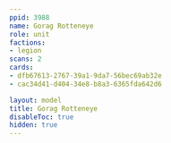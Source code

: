 ```yaml
---
ppid: 3988
name: Gorag Rotteneye
role: unit
factions:
- legion
scans: 2
cards:
- dfb67613-2767-39a1-9da7-56bec69ab32e
- cac34d41-d404-34e8-b8a3-6365fda642d6

layout: model
title: Gorag Rotteneye
disableToc: true
hidden: true
---
```

